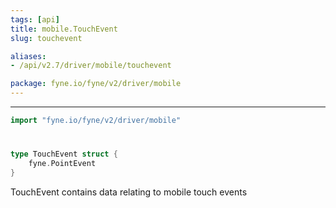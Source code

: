 ```yaml
---
tags: [api]
title: mobile.TouchEvent
slug: touchevent

aliases:
- /api/v2.7/driver/mobile/touchevent

package: fyne.io/fyne/v2/driver/mobile
---
```



---
```go
import "fyne.io/fyne/v2/driver/mobile"
```

#

###

```go
type TouchEvent struct {
	fyne.PointEvent
}
```

TouchEvent contains data relating to mobile touch events
